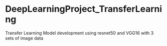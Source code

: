 # DeepLearningProject_TransferLearning
Transfer Learning Model development using resnet50 and VGG16 with 3 sets of image data
